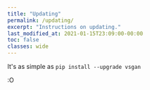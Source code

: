 ```yaml
---
title: "Updating"
permalink: /updating/
excerpt: "Instructions on updating."
last_modified_at: 2021-01-15T23:09:00-00:00
toc: false
classes: wide
---
```


It's as simple as `pip install --upgrade vsgan`

:O
